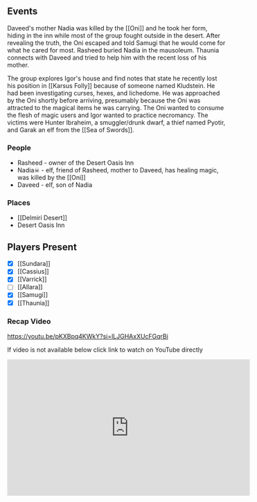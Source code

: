 ## Events
Daveed's mother Nadia was killed by the [[Oni]] and he took her form, hiding in the inn while most of the group fought outside in the desert. After revealing the truth, the Oni escaped and told Samugi that he would come for what he cared for most. Rasheed buried Nadia in the mausoleum. Thaunia connects with Daveed and tried to help him with the recent loss of his mother.

The group explores Igor's house and find notes that state he recently lost his position in [[Karsus Folly]] because of someone named Kludstein. He had been investigating curses, hexes, and lichedome. He was approached by the Oni shortly before arriving, presumably because the Oni was attracted to the magical items he was carrying. The Oni wanted to consume the flesh of magic users and Igor wanted to practice necromancy. The victims were Hunter Ibraheim, a smuggler/drunk dwarf, a thief named Pyotir, and Garak an elf from the [[Sea of Swords]].

### People
- Rasheed - owner of the Desert Oasis Inn
- Nadia☠ - elf, friend of Rasheed, mother to Daveed, has healing magic, was killed by the [[Oni]] 
- Daveed - elf, son of Nadia

### Places 
- [[Delmiri Desert]] 
- Desert Oasis Inn

## Players Present
- [x] [[Sundara]] 
- [x] [[Cassius]] 
- [x] [[Varrick]] 
- [ ] [[Allara]] 
- [x] [[Samugi]] 
- [x] [[Thaunia]] 

### Recap Video 

https://youtu.be/pKXBpq4KWkY?si=lLJGHAxXUcFGqrBi

If video is not available below click link to watch on YouTube directly

<iframe width="560" height="315" src="https://www.youtube.com/embed/pKXBpq4KWkY?si=bejwTUwFDRBS1OqP" title="YouTube video player" frameborder="0" allow="accelerometer; autoplay; clipboard-write; encrypted-media; gyroscope; picture-in-picture; web-share" referrerpolicy="strict-origin-when-cross-origin" allowfullscreen></iframe>


